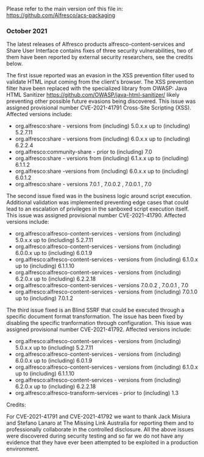 Please refer to the main version onf this file in: https://github.com/Alfresco/acs-packaging 

### October 2021

The latest releases of Alfresco products alfresco-content-services and Share User Interface contains fixes of three security vulnerabilities, two of them have been reported by external security researchers, see the credits below.

The first issue reported was an evasion in the XSS prevention filter used to validate HTML input coming from the client's browser. The XSS prevention filter have been replaced with the specialized library from OWASP: Java HTML Sanitizer https://github.com/OWASP/java-html-sanitizer/  likely preventing other possible future evasions being discovered. This issue was assigned provisional number CVE-2021-41791 Cross-Site Scripting (XSS). Affected versions include:

- org.alfresco:share - versions from (including) 5.0.x.x up to (including) 5.2.7.11
- org.alfresco:share - versions from (including) 6.0.x.x up to (including) 6.2.2.4
- org.alfresco:community-share - prior to (including) 7.0
- org.alfresco:share - versions from (including) 6.1.x.x up to (including) 6.1.1.2
- org.alfresco:share -versions from (including)  6.0.x.x up to (including) 6.0.1.2
- org.alfresco:share - versions 7.0.1 , 7.0.0.2 , 7.0.0.1 , 7.0

The second issue fixed was in the business logic around script execution. Additional validation was implemented preventing edge cases that could lead to an escalation of privileges in the sanboxed script execution itself. This issue was assigned provisional number CVE-2021-41790. Affected versions include:
- org.alfresco:alfresco-content-services - versions from (including) 5.0.x.x up to (including)  5.2.7.11
- org.alfresco:alfresco-content-services - versions from (including) 6.0.0.x up to (including)  6.0.1.9
- org.alfresco:alfresco-content-services - versions from (including) 6.1.0.x up to (including)  6.1.1.10
- org.alfresco:alfresco-content-services - versions from (including) 6.2.0.x up to (including)  6.2.2.18
- org.alfresco:alfresco-content-services - versions 7.0.0.2 , 7.0.0.1 , 7.0
- org.alfresco:alfresco-content-services - versions from (including) 7.0.1.0 up to (including) 7.0.1.2

The third issue fixed is an Blind SSRF that could be executed through a specific document format transformation. The issue has been fixed by disabling the specific tranformation through configuration. This issue was assigned provisional number CVE-2021-41792. Affected versions include:
- org.alfresco:alfresco-content-services - versions from (including) 5.0.x.x up to (including) 5.2.7.11
- org.alfresco:alfresco-content-services - versions from (including) 6.0.0.x up to (including) 6.0.1.9
- org.alfresco:alfresco-content-services - versions from (including) 6.1.0.x up to (including) 6.1.1.10
- org.alfresco:alfresco-content-services - versions from (including) 6.2.0.x up to (including) 6.2.2.18
- org.alfresco:alfresco-transform-services - prior to (including) 1.3

Credits:

For CVE-2021-41791 and CVE-2021-41792 we want to thank Jack Misiura and Stefano Lanaro at The Missing Link Australia for reporting them and to professionally collaborate in the controlled disclosure. All the above issues were discovered during security testing and so far we do not have any evidence that they have ever been attempted to be exploited in a production environment.

